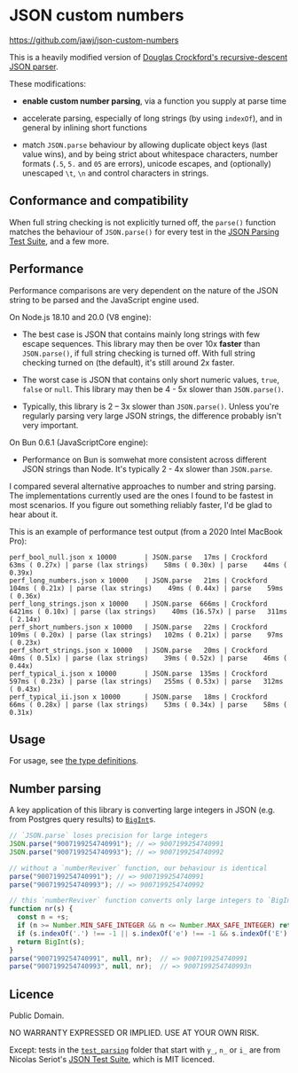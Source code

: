 # JSON custom numbers

https://github.com/jawj/json-custom-numbers

This is a heavily modified version of [Douglas Crockford's recursive-descent JSON parser](https://github.com/douglascrockford/JSON-js/blob/03157639c7a7cddd2e9f032537f346f1a87c0f6d/json_parse.js). 

These modifications:

* **enable custom number parsing**, via a function you supply at parse time

* accelerate parsing, especially of long strings (by using `indexOf`), and in general by inlining short functions

* match `JSON.parse` behaviour by allowing duplicate object keys (last value wins), and by being strict about whitespace characters, number formats (`.5`, `5.` and `05` are errors), unicode escapes, and (optionally) unescaped `\t`, `\n` and control characters in strings.

## Conformance and compatibility

When full string checking is not explicitly turned off, the `parse()` function matches the behaviour of `JSON.parse()` for every test in the [JSON Parsing Test Suite](https://github.com/nst/JSONTestSuite), and a few more.

## Performance

Performance comparisons are very dependent on the nature of the JSON string to be parsed and the JavaScript engine used. 

On Node.js 18.10 and 20.0 (V8 engine):

* The best case is JSON that contains mainly long strings with few escape sequences. This library may then be over 10x **faster** than `JSON.parse()`, if full string checking is turned off. With full string checking turned on (the default), it's still around 2x faster.

* The worst case is JSON that contains only short numeric values, `true`, `false` or `null`. This library may then be 4 - 5x slower than `JSON.parse()`.

* Typically, this library is 2 – 3x slower than `JSON.parse()`. Unless you're regularly parsing very large JSON strings, the difference probably isn't very important.

On Bun 0.6.1 (JavaScriptCore engine):

* Performance on Bun is somwehat more consistent across different JSON strings than Node. It's typically 2 - 4x slower than `JSON.parse`.

I compared several alternative approaches to number and string parsing. The implementations currently used are the ones I found to be fastest in most scenarios. If you figure out something reliably faster, I'd be glad to hear about it.

This is an example of performance test output (from a 2020 Intel MacBook Pro):

```
perf_bool_null.json x 10000       | JSON.parse   17ms | Crockford    63ms ( 0.27x) | parse (lax strings)    58ms ( 0.30x) | parse    44ms ( 0.39x)
perf_long_numbers.json x 10000    | JSON.parse   21ms | Crockford   104ms ( 0.21x) | parse (lax strings)    49ms ( 0.44x) | parse    59ms ( 0.36x)
perf_long_strings.json x 10000    | JSON.parse  666ms | Crockford  6421ms ( 0.10x) | parse (lax strings)    40ms (16.57x) | parse   311ms ( 2.14x)
perf_short_numbers.json x 10000   | JSON.parse   22ms | Crockford   109ms ( 0.20x) | parse (lax strings)   102ms ( 0.21x) | parse    97ms ( 0.23x)
perf_short_strings.json x 10000   | JSON.parse   20ms | Crockford    40ms ( 0.51x) | parse (lax strings)    39ms ( 0.52x) | parse    46ms ( 0.44x)
perf_typical_i.json x 10000       | JSON.parse  135ms | Crockford   597ms ( 0.23x) | parse (lax strings)   255ms ( 0.53x) | parse   312ms ( 0.43x)
perf_typical_ii.json x 10000      | JSON.parse   18ms | Crockford    66ms ( 0.28x) | parse (lax strings)    53ms ( 0.34x) | parse    58ms ( 0.31x)
```

## Usage

For usage, see [the type definitions](dist/index.d.ts).

## Number parsing

A key application of this library is converting large integers in JSON (e.g. from Postgres query results) to [`BigInt`](https://developer.mozilla.org/en-US/docs/Web/JavaScript/Reference/Global_Objects/BigInt)s.

```javascript
// `JSON.parse` loses precision for large integers
JSON.parse("9007199254740991"); // => 9007199254740991
JSON.parse("9007199254740993"); // => 9007199254740992

// without a `numberReviver` function, our behaviour is identical
parse("9007199254740991"); // => 9007199254740991
parse("9007199254740993"); // => 9007199254740992

// this `numberReviver` function converts only large integers to `BigInt`
function nr(s) {
  const n = +s;
  if (n >= Number.MIN_SAFE_INTEGER && n <= Number.MAX_SAFE_INTEGER) return n;
  if (s.indexOf('.') !== -1 || s.indexOf('e') !== -1 && s.indexOf('E') !== -1) return n;
  return BigInt(s);
}
parse("9007199254740991", null, nr);  // => 9007199254740991
parse("9007199254740993", null, nr);  // => 9007199254740993n
```

## Licence

Public Domain.

NO WARRANTY EXPRESSED OR IMPLIED. USE AT YOUR OWN RISK.

Except: tests in the [`test_parsing`](test/test_parsing/) folder that start with `y_`, `n_` or `i_` are from Nicolas Seriot's [JSON Test Suite](https://github.com/nst/JSONTestSuite), which is MIT licenced.
